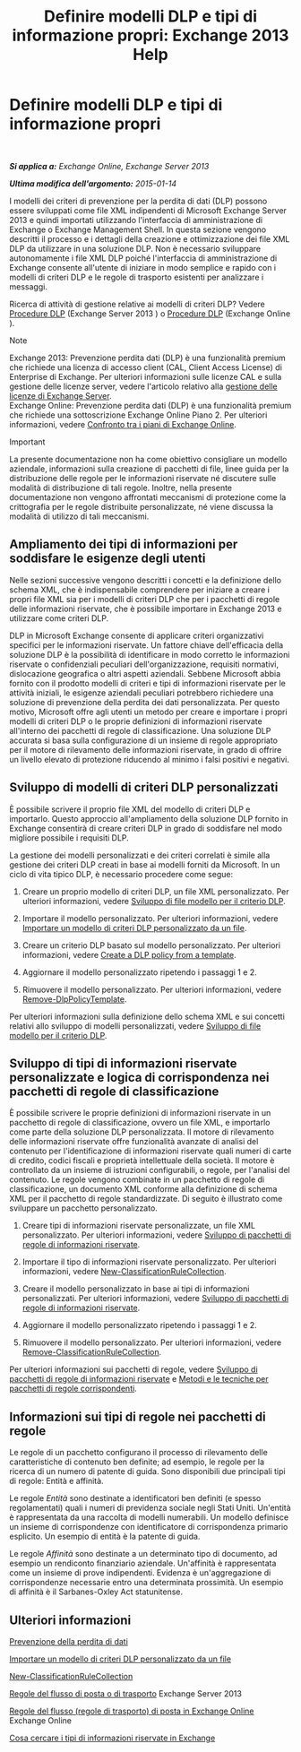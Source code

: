 ﻿---
title: 'Definire modelli DLP e tipi di informazione propri: Exchange 2013 Help'
TOCTitle: Definire modelli DLP e tipi di informazione propri
ms:assetid: f4622dba-3347-4758-b4a2-f01b043c908c
ms:mtpsurl: https://technet.microsoft.com/it-it/library/JJ674310(v=EXCHG.150)
ms:contentKeyID: 50482016
ms.date: 05/22/2018
mtps_version: v=EXCHG.150
ms.translationtype: MT
---

# Definire modelli DLP e tipi di informazione propri

 

_**Si applica a:** Exchange Online, Exchange Server 2013_

_**Ultima modifica dell'argomento:** 2015-01-14_

I modelli dei criteri di prevenzione per la perdita di dati (DLP) possono essere sviluppati come file XML indipendenti di Microsoft Exchange Server 2013 e quindi importati utilizzando l'interfaccia di amministrazione di Exchange o Exchange Management Shell. In questa sezione vengono descritti il processo e i dettagli della creazione e ottimizzazione dei file XML DLP da utilizzare in una soluzione DLP. Non è necessario sviluppare autonomamente i file XML DLP poiché l'interfaccia di amministrazione di Exchange consente all'utente di iniziare in modo semplice e rapido con i modelli di criteri DLP e le regole di trasporto esistenti per analizzare i messaggi.

Ricerca di attività di gestione relative ai modelli di criteri DLP? Vedere [Procedure DLP](dlp-procedures-exchange-2013-help.md) (Exchange Server 2013 ) o [Procedure DLP](https://technet.microsoft.com/it-it/library/jj938003\(v=exchg.150\)) (Exchange Online ).


> [!NOTE]
> Exchange 2013: Prevenzione perdita dati (DLP) è una funzionalità premium che richiede una licenza di accesso client (CAL, Client Access License) di Enterprise di Exchange. Per ulteriori informazioni sulle licenze CAL e sulla gestione delle licenze server, vedere l'articolo relativo alla <A href="https://go.microsoft.com/fwlink/p/?linkid=237292">gestione delle licenze di Exchange Server</A>.<BR>Exchange Online: Prevenzione perdita dati (DLP) è una funzionalità premium che richiede una sottoscrizione Exchange Online Piano 2. Per ulteriori informazioni, vedere <A href="https://go.microsoft.com/fwlink/p/?linkid=286154">Confronto tra i piani di Exchange Online</A>.




> [!IMPORTANT]
> La presente documentazione non ha come obiettivo consigliare un modello aziendale, informazioni sulla creazione di pacchetti di file, linee guida per la distribuzione delle regole per le informazioni riservate né discutere sulle modalità di distribuzione di tali regole. Inoltre, nella presente documentazione non vengono affrontati meccanismi di protezione come la crittografia per le regole distribuite personalizzate, né viene discussa la modalità di utilizzo di tali meccanismi.



## Ampliamento dei tipi di informazioni per soddisfare le esigenze degli utenti

Nelle sezioni successive vengono descritti i concetti e la definizione dello schema XML, che è indispensabile comprendere per iniziare a creare i propri file XML sia per i modelli di criteri DLP che per i pacchetti di regole delle informazioni riservate, che è possibile importare in Exchange 2013 e utilizzare come criteri DLP.

DLP in Microsoft Exchange consente di applicare criteri organizzativi specifici per le informazioni riservate. Un fattore chiave dell'efficacia della soluzione DLP è la possibilità di identificare in modo corretto le informazioni riservate o confidenziali peculiari dell'organizzazione, requisiti normativi, dislocazione geografica o altri aspetti aziendali. Sebbene Microsoft abbia fornito con il prodotto modelli di criteri e tipi di informazioni riservate per le attività iniziali, le esigenze aziendali peculiari potrebbero richiedere una soluzione di prevenzione della perdita dei dati personalizzata. Per questo motivo, Microsoft offre agli utenti un metodo per creare e importare i propri modelli di criteri DLP o le proprie definizioni di informazioni riservate all'interno dei pacchetti di regole di classificazione. Una soluzione DLP accurata si basa sulla configurazione di un insieme di regole appropriato per il motore di rilevamento delle informazioni riservate, in grado di offrire un livello elevato di protezione riducendo al minimo i falsi positivi e negativi.

## Sviluppo di modelli di criteri DLP personalizzati

È possibile scrivere il proprio file XML del modello di criteri DLP e importarlo. Questo approccio all'ampliamento della soluzione DLP fornito in Exchange consentirà di creare criteri DLP in grado di soddisfare nel modo migliore possibile i requisiti DLP.

La gestione dei modelli personalizzati e dei criteri correlati è simile alla gestione dei criteri DLP creati in base ai modelli forniti da Microsoft. In un ciclo di vita tipico DLP, è necessario procedere come segue:

1.  Creare un proprio modello di criteri DLP, un file XML personalizzato. Per ulteriori informazioni, vedere [Sviluppo di file modello per il criterio DLP](xml-rule-schema-and-rule-structure-guide-for-dlp-policy-files.md).

2.  Importare il modello personalizzato. Per ulteriori informazioni, vedere [Importare un modello di criteri DLP personalizzato da un file](import-a-custom-dlp-policy-template-from-a-file-exchange-2013-help.md).

3.  Creare un criterio DLP basato sul modello personalizzato. Per ulteriori informazioni, vedere [Create a DLP policy from a template](how-to-new-dlp-data-loss-prevention-policy-template.md).

4.  Aggiornare il modello personalizzato ripetendo i passaggi 1 e 2.

5.  Rimuovere il modello personalizzato. Per ulteriori informazioni, vedere [Remove-DlpPolicyTemplate](https://technet.microsoft.com/it-it/library/jj215739\(v=exchg.150\)).

Per ulteriori informazioni sulla definizione dello schema XML e sui concetti relativi allo sviluppo di modelli personalizzati, vedere [Sviluppo di file modello per il criterio DLP](xml-rule-schema-and-rule-structure-guide-for-dlp-policy-files.md).

## Sviluppo di tipi di informazioni riservate personalizzate e logica di corrispondenza nei pacchetti di regole di classificazione

È possibile scrivere le proprie definizioni di informazioni riservate in un pacchetto di regole di classificazione, ovvero un file XML, e importarlo come parte della soluzione DLP personalizzata. Il motore di rilevamento delle informazioni riservate offre funzionalità avanzate di analisi del contenuto per l'identificazione di informazioni riservate quali numeri di carte di credito, codici fiscali e proprietà intellettuale della società. Il motore è controllato da un insieme di istruzioni configurabili, o regole, per l'analisi del contenuto. Le regole vengono combinate in un pacchetto di regole di classificazione, un documento XML conforme alla definizione di schema XML per il pacchetto di regole standardizzate. Di seguito è illustrato come sviluppare un pacchetto personalizzato.

1.  Creare tipi di informazioni riservate personalizzate, un file XML personalizzato. Per ulteriori informazioni, vedere [Sviluppo di pacchetti di regole di informazioni riservate](technical-description-of-xml-schema-for-dlp-rule-packages.md).

2.  Importare il tipo di informazioni riservate personalizzato. Per ulteriori informazioni, vedere [New-ClassificationRuleCollection](https://technet.microsoft.com/it-it/library/jj218619\(v=exchg.150\)).

3.  Creare il modello personalizzato in base ai tipi di informazioni personalizzati. Per ulteriori informazioni, vedere [Sviluppo di pacchetti di regole di informazioni riservate](technical-description-of-xml-schema-for-dlp-rule-packages.md).

4.  Aggiornare il modello personalizzato ripetendo i passaggi 1 e 2.

5.  Rimuovere il modello personalizzato. Per ulteriori informazioni, vedere [Remove-ClassificationRuleCollection](https://technet.microsoft.com/it-it/library/jj218670\(v=exchg.150\)).

Per ulteriori informazioni sui pacchetti di regole, vedere [Sviluppo di pacchetti di regole di informazioni riservate](technical-description-of-xml-schema-for-dlp-rule-packages.md) e [Metodi e le tecniche per pacchetti di regole corrispondenti](technical-description-of-xsd-rule-matching-for-dlp-rule-packages.md).

## Informazioni sui tipi di regole nei pacchetti di regole

Le regole di un pacchetto configurano il processo di rilevamento delle caratteristiche di contenuto ben definite; ad esempio, le regole per la ricerca di un numero di patente di guida. Sono disponibili due principali tipi di regole: Entità e affinità.

Le regole *Entità* sono destinate a identificatori ben definiti (e spesso regolamentati) quali i numeri di previdenza sociale negli Stati Uniti. Un'entità è rappresentata da una raccolta di modelli numerabili. Un modello definisce un insieme di corrispondenze con identificatore di corrispondenza primario esplicito. Un esempio di entità è la patente di guida.

Le regole *Affinità* sono destinate a un determinato tipo di documento, ad esempio un rendiconto finanziario aziendale. Un'affinità è rappresentata come un insieme di prove indipendenti. Evidenza è un'aggregazione di corrispondenze necessarie entro una determinata prossimità. Un esempio di affinità è il Sarbanes-Oxley Act statunitense.

## Ulteriori informazioni

[Prevenzione della perdita di dati](https://docs.microsoft.com/it-it/exchange/security-and-compliance/data-loss-prevention/data-loss-prevention)

[Importare un modello di criteri DLP personalizzato da un file](import-a-custom-dlp-policy-template-from-a-file-exchange-2013-help.md)

[New-ClassificationRuleCollection](https://technet.microsoft.com/it-it/library/jj218619\(v=exchg.150\))

[Regole del flusso di posta o di trasporto](mail-flow-rules-transport-rules-in-exchange-2013-exchange-2013-help.md) Exchange Server 2013

[Regole del flusso (regole di trasporto) di posta in Exchange Online](https://technet.microsoft.com/it-it/library/jj919238\(v=exchg.150\)) Exchange Online

[Cosa cercare i tipi di informazioni riservate in Exchange](what-the-sensitive-information-types-in-exchange-look-for-exchange-online-help.md)

